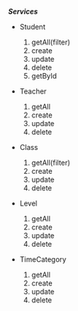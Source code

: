 **_Services_**

- Student

  1. getAll(filter)
  2. create
  3. update
  4. delete
  5. getById

- Teacher

  1. getAll
  2. create
  3. update
  4. delete

- Class

  1. getAll(filter)
  2. create
  3. update
  4. delete

- Level

  1. getAll
  2. create
  3. update
  4. delete

- TimeCategory
  1. getAll
  2. create
  3. update
  4. delete
